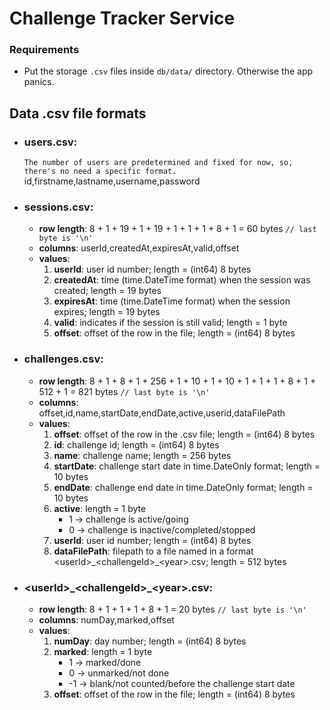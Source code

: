 # Challenge Tracker Service

### Requirements
- Put the storage `.csv` files inside `db/data/` directory. Otherwise the app panics.

## Data .csv file formats
* ### users.csv: 
    `The number of users are predetermined and fixed for now, so, there's no need a specific format.`
    id,firstname,lastname,username,password
* ### sessions.csv:
    * **row length**: 8 + 1 + 19 + 1 + 19 + 1 + 1 + 1 + 8 + 1 = 60 bytes `// last byte is '\n'`
    * **columns**: userId,createdAt,expiresAt,valid,offset
    * **values**:
        1. **userId**: user id number; length = (int64) 8 bytes
        2. **createdAt**: time (time.DateTime format) when the session was created; length = 19 bytes
        3. **expiresAt**: time (time.DateTime format) when the session expires; length = 19 bytes
        4. **valid**: indicates if the session is still valid; length = 1 byte
        5. **offset**: offset of the row in the file; length = (int64) 8 bytes
* ### challenges.csv:
    * **row length**: 8 + 1 + 8 + 1 + 256 + 1 + 10 + 1 + 10 + 1 + 1 + 1 + 8 + 1 + 512 + 1 = 821 bytes `// last byte is '\n'`
    * **columns**: offset,id,name,startDate,endDate,active,userid,dataFilePath
    * **values**: 
        1. **offset**: offset of the row in the .csv file; length = (int64) 8 bytes
        2. **id**: challenge id; length = (int64) 8 bytes
        3. **name**: challenge name; length = 256 bytes
        4. **startDate**: challenge start date in time.DateOnly format; length = 10 bytes
        5. **endDate**: challenge end date in time.DateOnly format; length = 10 bytes
        6. **active**: length = 1 byte
            * 1 -> challenge is active/going
            * 0 -> challenge is inactive/completed/stopped
        7. **userId**: user id number; length = (int64) 8 bytes
        8. **dataFilePath**: filepath to a file named in a format \<userId>\_\<challengeId>_\<year>.csv;
                             length = 512 bytes
* ### \<userId>\_\<challengeId>_\<year>.csv:
    * **row length**: 8 + 1 + 1 + 1 + 8 + 1 = 20 bytes `// last byte is '\n'`
    * **columns**: numDay,marked,offset
    * **values**:
        1. **numDay**: day number; length = (int64) 8 bytes
        2. **marked**: length = 1 byte
            * 1 -> marked/done
            * 0 -> unmarked/not done
            * -1 -> blank/not counted/before the challenge start date
        3. **offset**: offset of the row in the file; length = (int64) 8 bytes
